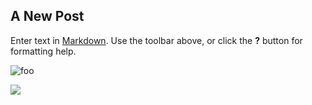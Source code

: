 ## A New Post

Enter text in [Markdown](http://daringfireball.net/projects/markdown/). Use the toolbar above, or click the **?** button for formatting help.

![foo](/foo/images/ys.jpg)

![](/foo/qr-reshet.png)